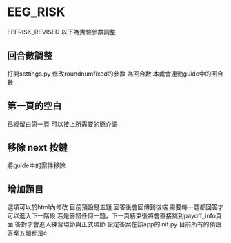 # EEG_RISK
EEFRISK_REVISED
以下為實驗參數調整
## 回合數調整
打開settings.py 修改roundnumfixed的參數 為回合數 
本處會連動guide中的回合數
## 第一頁的空白
已經留白第一頁
可以接上所需要的簡介語
## 移除 next 按鍵
將guide中的案件移除
## 增加題目
選項可以於html內修改 目前預設是五題 回答後會回傳到後端
需要每一題都回答才可以進入下一階段
若是答錯任何一題，下一頁結束後將會直接跳到payoff_info頁面
答對才會進入練習環節與正式環節
設定答案在該app的init.py
目前所有的預設答案五題都是c
